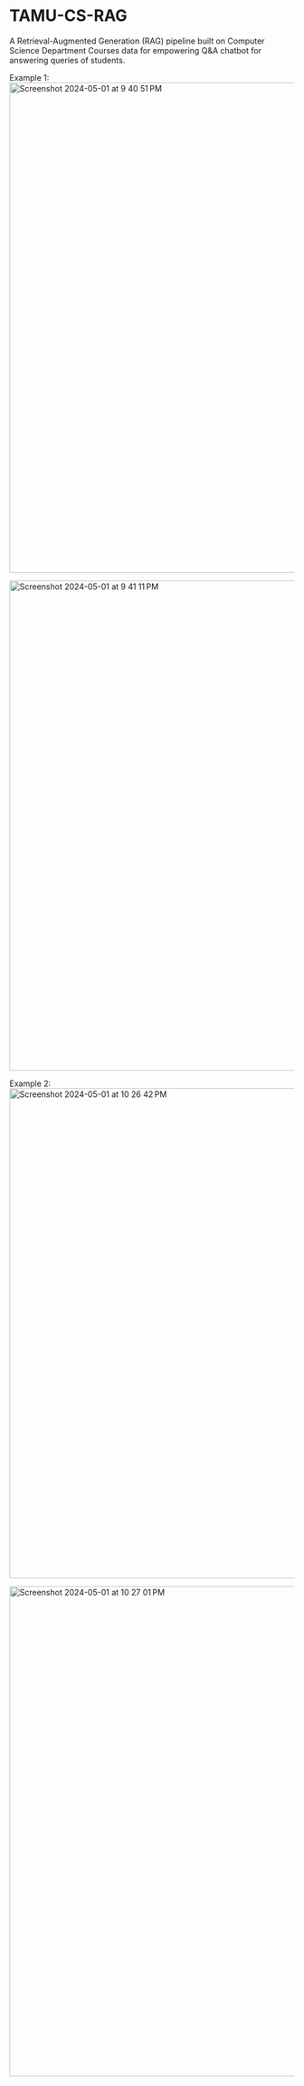 # TAMU-CS-RAG
A Retrieval-Augmented Generation (RAG) pipeline built on Computer Science Department Courses data for empowering Q&amp;A chatbot for answering queries of students.

Example 1:
<img width="865" alt="Screenshot 2024-05-01 at 9 40 51 PM" src="https://github.com/chinmay10/TAMU-CS-RAG/assets/22643060/7258934d-7e5d-48ee-87dd-1e5c56100b30">

<img width="865" alt="Screenshot 2024-05-01 at 9 41 11 PM" src="https://github.com/chinmay10/TAMU-CS-RAG/assets/22643060/c8992dc6-0639-442e-9cd4-19c9fe9bde01">

Example 2:
<img width="865" alt="Screenshot 2024-05-01 at 10 26 42 PM" src="https://github.com/chinmay10/TAMU-CS-RAG/assets/22643060/788b3230-b6fc-409c-b627-3aac2386f9a6">

<img width="865" alt="Screenshot 2024-05-01 at 10 27 01 PM" src="https://github.com/chinmay10/TAMU-CS-RAG/assets/22643060/f32ff831-39cb-49f3-948e-c3f73a4eba5e">
